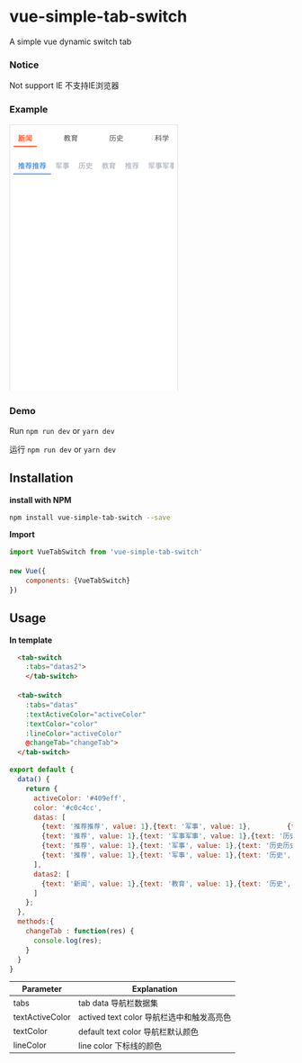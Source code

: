 # vue-simple-tab-switch


A simple vue dynamic switch tab


### Notice
Not support IE 不支持IE浏览器

### Example

<img src="https://github.com/githr1314/vue-simple-tab-switch/blob/master/src/assets/tabSwitchExample.png" width="300">

### Demo
Run `npm run dev` or `yarn dev`  

运行 `npm run dev` or `yarn dev`

## Installation
**install with NPM**
```bash
npm install vue-simple-tab-switch --save
```
**Import**
```js
import VueTabSwitch from 'vue-simple-tab-switch'

new Vue({
    components: {VueTabSwitch}
})
```
## Usage
**In template**

```html
  <tab-switch 
    :tabs="datas2">
    </tab-switch>
  
  <tab-switch
    :tabs="datas" 
    :textActiveColor="activeColor"
    :textColor="color"
    :lineColor="activeColor"
    @changeTab="changeTab">
  </tab-switch>
```

```js
export default {
  data() {
    return {
      activeColor: '#409eff',
      color: '#c0c4cc',
      datas: [
        {text: '推荐推荐', value: 1},{text: '军事', value: 1},         {text: '历史', value: 1},{text: '教育', value: 1},
        {text: '推荐', value: 1},{text: '军事军事', value: 1},{text: '历史', value: 1},{text: '教育', value: 1},
        {text: '推荐', value: 1},{text: '军事', value: 1},{text: '历史历史', value: 1},{text: '教育', value: 1},
        {text: '推荐', value: 1},{text: '军事', value: 1},{text: '历史', value: 1},{text: '教育', value: 1},
      ],
      datas2: [
        {text: '新闻', value: 1},{text: '教育', value: 1},{text: '历史', value: 1},{text: '科学', value: 1}
      ]
    };
  },
  methods:{
    changeTab : function(res) {
      console.log(res);
    }
  }
}
```
Parameter | Explanation
----|----
tabs | tab data 导航栏数据集
textActiveColor|  actived text color 导航栏选中和触发高亮色
textColor | default text color 导航栏默认颜色
lineColor | line color 下标线的颜色

